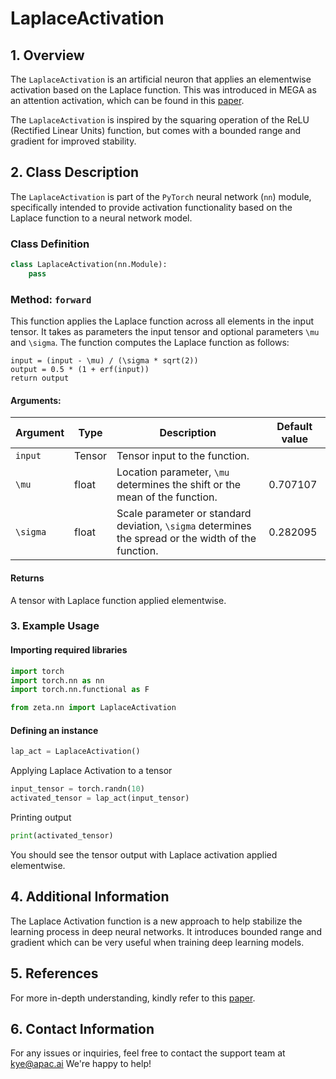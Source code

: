 # LaplaceActivation


## 1. Overview

The `LaplaceActivation` is an artificial neuron that applies an elementwise activation based on the Laplace function. This was introduced in MEGA as an attention activation, which can be found in this [paper](https://arxiv.org/abs/2209.10655).

The `LaplaceActivation` is inspired by the squaring operation of the ReLU (Rectified Linear Units) function, but comes with a bounded range and gradient for improved stability. 

## 2. Class Description

The `LaplaceActivation` is part of the `PyTorch` neural network (`nn`) module, specifically intended to provide activation functionality based on the Laplace function to a neural network model. 

### Class Definition

```python
class LaplaceActivation(nn.Module):
    pass
```

### Method: `forward`

This function applies the Laplace function across all elements in the input tensor. It takes as parameters the input tensor and optional parameters `\mu` and `\sigma`.
The function computes the Laplace function as follows:

```
input = (input - \mu) / (\sigma * sqrt(2))
output = 0.5 * (1 + erf(input))
return output
```
#### Arguments:

|Argument|Type |Description |Default value
|---|---|---|---|
|`input` |Tensor| Tensor input to the function.|
|`\mu` |float|Location parameter, `\mu` determines the shift or the mean of the function.|0.707107
|`\sigma`|float| Scale parameter or standard deviation, `\sigma` determines the spread or the width of the function.| 0.282095

#### Returns

A tensor with Laplace function applied elementwise.

### 3. Example Usage

#### Importing required libraries

```python
import torch
import torch.nn as nn
import torch.nn.functional as F

from zeta.nn import LaplaceActivation
```
#### Defining an instance

```python
lap_act = LaplaceActivation()
```
Applying Laplace Activation to a tensor

```python
input_tensor = torch.randn(10)
activated_tensor = lap_act(input_tensor)
```
Printing output

```python
print(activated_tensor)
```

You should see the tensor output with Laplace activation applied elementwise.

## 4. Additional Information

The Laplace Activation function is a new approach to help stabilize the learning process in deep neural networks. It introduces bounded range and gradient which can be very useful when training deep learning models.

## 5. References 

For more in-depth understanding, kindly refer to this [paper](https://arxiv.org/abs/2209.10655).

## 6. Contact Information

For any issues or inquiries, feel free to contact the support team at kye@apac.ai We're happy to help!


